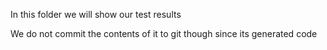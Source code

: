 In this folder we will show our test results

We do not commit the contents of it to git though since its generated code

